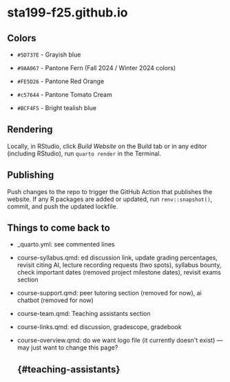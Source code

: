 # sta199-f25.github.io

## Colors

-   `#5D737E` - Grayish blue

-   `#9AA067` - Pantone Fern (Fall 2024 / Winter 2024 colors)

-   `#FE5D26` - Pantone Red Orange

-   `#c57644` - Pantone Tomato Cream

-   `#BCF4F5` - Bright tealish blue

## Rendering

Locally, in RStudio, click *Build Website* on the Build tab or in any editor (including RStudio), run `quarto render` in the Terminal.

## Publishing

Push changes to the repo to trigger the GitHub Action that publishes the website. If any R packages are added or updated, run `renv::snapshot()`, commit, and push the updated lockfile.

## Things to come back to

-   \_quarto.yml: see commented lines

-   course-syllabus.qmd: ed discussion link, update grading percentages, revisit citing AI, lecture recording requests (two spots), syllabus bounty, check important dates (removed project milestone dates), revisit exams section

-   course-support.qmd: peer tutoring section (removed for now), ai chatbot (removed for now)

-   course-team.qmd: Teaching assistants section

-   course-links.qmd: ed discussion, gradescope, gradebook

-   course-overview.qmd: do we want logo file (it currently doesn't exist) — may just want to change this page?

    ##  {#teaching-assistants}
